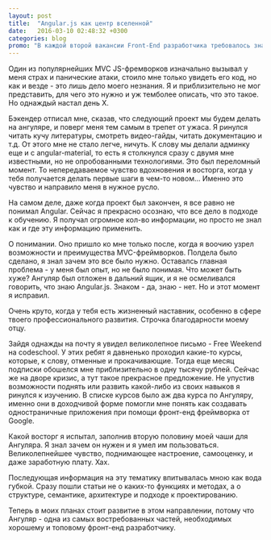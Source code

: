 ```yaml
---
layout: post
title:  "Angular.js как центр вселенной"
date:   2016-03-10 02:48:32 +0300
categories: blog
promo: "В каждой второй вакансии Front-End разработчика требовалось знание этого фреймворка, и теперь я понимаю почему. Мой кругозор и стек изученных технологий расширился, и я не планирую на этом останавливаться"
---
```

Один из популярнейших MVC JS-фремворков изначально вызывал у меня страх и панические атаки, стоило мне только увидеть его код, но как и везде - это лишь дело моего незнания. Я и приблизительно не мог представить, для чего это нужно и уж темболее описать, что это такое. Но однаждый настал день X.

Бэкендер отписал мне, сказав, что следующий проект мы будем делать на ангуляре, и поверг меня тем самым в трепет от ужаса. Я ринулся читать кучу литературы, смотреть видео-гайды, читать документацию и т.д. От этого мне не стало легче, ничуть. К слову мы делали админку еще и с angular-material, то есть я столкнулся сразу с двумя мне известными, но не опробованными технологиями. Это был переломный момент. То непередаваемое чувство вдохновения и восторга, когда у тебя получается делать первые шаги в чем-то новом... Именно это чувство и направило меня в нужное русло.

На самом деле, даже когда проект был закончен, я все равно не понимал Angular. Сейчас я прекрасно осознаю, что все дело в подходе к обучению. Я получал огромное кол-во информации, но просто не знал как и где эту информацию применить. 

О понимании. Оно пришло ко мне только после, когда я воочию узрел возможности и преимущества MVC-фреймворков. Полдела было сделано, я знал зачем это все было нужно. Оставалсь главная проблема - у меня был опыт, но не было понимая. Что может быть хуже? Ангуляр был отложен в дальний ящик, и я не осмеливался говорить, что знаю Angular.js. Знаком - да, знаю - нет. Но и этот момент я исправил.

Очень круто, когда у тебя есть жизненный наставник, особенно в сфере твоего профессионального развития. Строчка благодарности моему отцу.

Зайдя однажды на почту я увидел великолепное письмо - Free Weekend на codeschool. У этих ребят я давненько проходил какие-то курсы, которые, к слову, отменные и прокачивающие. Тогда еще месяц подписки обошелся мне приблизительно в одну тысячу рублей. Сейчас же на дворе кризис, а тут такое прекрасное предложение. Не упустив возможности поднять или развить какой-либо из своих навыков я ринулся к изучению. В списке курсов было аж два курса по Ангуляру, именно они в доходчивой форме помогли мне понять как создавать одностраничные приложения при помощи фронт-енд фреймворка от Google.

Какой восторг я испытал, заполнив вторую половину моей чаши для Ангуляра. Я знал зачем он нужен и я умел им пользоваться. Великолепнейшее чувство, поднимающее настроение, самооценку, и даже заработную плату. Хах.

Последующая информация на эту тематику впитывалась мною как вода губкой. Сразу пошли статьи не о каких-то функциях и методах, а о структуре, семантике, архитектуре и подходе к проектированию.

Теперь в моих планах стоит развитие в этом направлении, потому что Ангуляр - одна из самых востребованных частей, необходимых хорошему и топовому фронт-енд разработчику.
